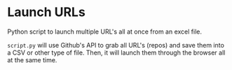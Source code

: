 # Launch URLs

Python script to launch multiple URL's all at once from an excel file. 

`script.py` will use Github's API to grab all URL's (repos) and save them into a CSV or other type of file. Then, it will launch them through the browser all at the same time. 